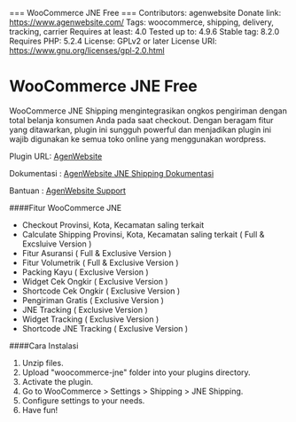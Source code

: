 === WooCommerce JNE Free ===
Contributors: agenwebsite
Donate link: https://www.agenwebsite.com/
Tags: woocommerce, shipping, delivery, tracking, carrier
Requires at least: 4.0
Tested up to: 4.9.6
Stable tag: 8.2.0
Requires PHP: 5.2.4
License: GPLv2 or later
License URI: https://www.gnu.org/licenses/gpl-2.0.html


WooCommerce JNE Free
===============================

WooCommerce JNE Shipping mengintegrasikan ongkos pengiriman dengan total belanja konsumen Anda pada saat checkout.
Dengan beragam fitur yang ditawarkan, plugin ini sungguh powerful dan menjadikan plugin ini wajib digunakan ke semua toko online yang menggunakan wordpress.

Plugin URL: [AgenWebsite](http://www.agenwebsite.com/products/woocommerce-jne-shipping) 

Dokumentasi : [AgenWebsite JNE Shipping Dokumentasi](http://docs.agenwebsite.com/?theme=WooCommerce%20JNE%20Shipping) 

Bantuan : [AgenWebsite Support](http://www.agenwebsite.com/support)


####Fitur WooCommerce JNE

- Checkout Provinsi, Kota, Kecamatan saling terkait
- Calculate Shipping Provinsi, Kota, Kecamatan saling terkait ( Full & Excsluive Version )
- Fitur Asuransi ( Full & Exclusive Version )
- Fitur Volumetrik ( Full & Exclusive Version )
- Packing Kayu ( Exclusive Version )
- Widget Cek Ongkir ( Exclusive Version )
- Shortcode Cek Ongkir ( Exclusive Version )
- Pengiriman Gratis ( Exclusive Version )
- JNE Tracking ( Exclusive Version )
- Widget Tracking ( Exclusive Version )
- Shortcode JNE Tracking ( Exclusive Version )

####Cara Instalasi
1. Unzip files.
2. Upload "woocommerce-jne" folder into your plugins directory.
3. Activate the plugin.
4. Go to WooCommerce > Settings > Shipping > JNE Shipping.
5. Configure settings to your needs.
6. Have fun!